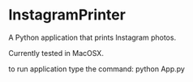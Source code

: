 InstagramPrinter
================

A Python application that prints Instagram photos.

Currently tested in MacOSX. 

to run application type the command: python App.py 
